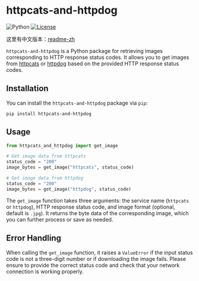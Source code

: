 # httpcats-and-httpdog

![Python](https://img.shields.io/badge/python-3.10%2B-blue.svg)
[![License](https://img.shields.io/badge/license-MIT-blue.svg)](https://opensource.org/licenses/MIT)

这里有中文版本：[readme-zh](readme-zh.md)

`httpcats-and-httpdog` is a Python package for retrieving images corresponding to HTTP response status codes. It allows you to get images from [httpcats](https://httpcats.com) or [httpdog](https://http.dog) based on the provided HTTP response status codes.

## Installation

You can install the `httpcats-and-httpdog` package via `pip`:

```
pip install httpcats-and-httpdog
```

## Usage

```python
from httpcats_and_httpdog import get_image

# Get image data from httpcats
status_code = "200"
image_bytes = get_image("httpcats", status_code)

# Get image data from httpdog
status_code = "200"
image_bytes = get_image("httpdog", status_code)
```

The `get_image` function takes three arguments: the service name (`httpcats` or `httpdog`), HTTP response status code, and image format (optional, default is `.jpg`). It returns the byte data of the corresponding image, which you can further process or save as needed.

## Error Handling

When calling the `get_image` function, it raises a `ValueError` if the input status code is not a three-digit number or if downloading the image fails. Please ensure to provide the correct status code and check that your network connection is working properly.
